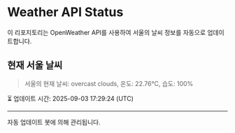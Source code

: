 
# Weather API Status

이 리포지토리는 OpenWeather API를 사용하여 서울의 날씨 정보를 자동으로 업데이트합니다.

## 현재 서울 날씨
> 서울의 현재 날씨: overcast clouds, 온도: 22.76°C, 습도: 100%

⏳ 업데이트 시간: 2025-09-03 17:29:24 (UTC)

---
자동 업데이트 봇에 의해 관리됩니다.
